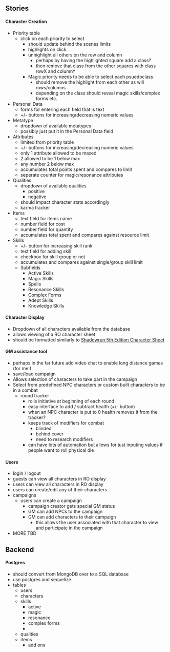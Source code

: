 ## Stories
#### Character Creation
* Priority table
  * click on each priority to select
    * should update behind the scenes limits
    * highlights on click
    * unhighlight all others on the row and column
      * perhaps by having the highlighted square add a class?
      * then remove that class from the other squares with class rowX and columnY
    * Magic priority needs to be able to select each psuedoclass
      * should remove the highlight from each other as will rows/columns
      * depending on the class should reveal magic skills/complex forms etc.
* Personal Data
  * forms for entering each field that is text
  * +/- buttons for increasing/decreasing numeric values
* Metatype
  * dropdown of available metatypes
  * possibly just put it in the Personal Data field
* Attributes
  * limited from priority table
  * +/- buttons for increasing/decreasing numeric values
  * only 1 attribute allowed to be maxed
  * 2 allowed to be 1 below max
  * any number 2 below max
  * accumulates total points spent and compares to limit
  * seperate counter for magic/resonance attributes
* Qualities
  * dropdown of available qualities
    * positive
    * negative
  * should impact character stats accordingly
  * karma tracker
* Items
  * text field for items name
  * number field for cost
  * number field for quantity
  * accumulates total spent and compares against resource limit
* Skills
  * +/- button for increasing skill rank
  * text field for adding skill
  * checkbox for skill group or not
  * accumulates and compares against single/group skill limit
  * Subfields
    * Active Skills
    * Magic Skills
    * Spells
    * Resonance Skills
    * Complex Forms
    * Adept Skills
    * Knowledge Skills


#### Character Display
* Dropdown of all characters available from the database
* allows viewing of a RO character sheet
* should be formatted similarly to [Shadowrun 5th Edition Character Sheet](http://cdn.shadowruntabletop.com/wp-content/uploads/Downloads/CAT27000_Shadowrun%205_CharacterSheet.pdf?b979cc)


#### GM assistance tool
* perhaps in the far future add video chat to enable long distance games (for me!)
* save/load campaign
* Allows selection of characters to take part in the campaign
* Select from predefined NPC characters or custom built characters to be in a combat
  * round tracker
    * rolls initiative at beginning of each round
    * easy interface to add / subtract health (+/- button)
    * when an NPC character is put to 0 health removes it from the tracker?
    * keeps track of modifiers for combat
      * blinded
      * behind cover
      * need to research modifiers
    * can have lots of automation but allows for just inputing values if people want to roll physical die

#### Users
* login / logout
* guests can view all characters in RO display
* users can view all characters in RO display
* users can create/edit any of their characters
* campaigns
  * users can create a campaign
    * campaign creator gets special GM status
    * GM can add NPCs to the campaign
    * GM can add characters to their campaign
      * this allows the user associated with that character to view and participate in the campaign
* MORE TBD

## Backend

#### Postgres
* should convert from MongoDB over to a SQL database
* use postgres and sequelize
* tables  
  * users
  * characters
  * skills
    * active
    * magic
    * resonance
    * complex forms
    *
  * qualities
  * items
    * add ons
